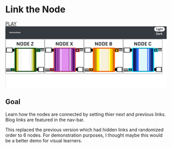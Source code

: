 # Link the Node
[PLAY](https://nelliesnoodles.github.io/LinkedListsLevel2/)
![screenshot](https://github.com/nelliesnoodles/LinkedListsLevel2/blob/main/nodes.JPG)

## Goal

Learn how the nodes are connected by setting thier next and previous links.
Blog links are featured in the nav-bar. 

This replaced the previous version which had hidden links and randomized order to 6 nodes.
For demonstration purposes, I thought maybe this would be a better demo for visual learners. 
